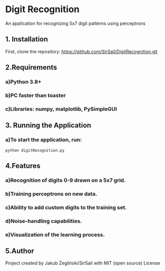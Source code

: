 # Digit Recognition
An application for recognizing 5x7 digit patterns using perceptrons
## 1. Installation
First, clone the repository:
https://github.com/SirSail/DigitRecognition.git

## 2.Requirements
### a)Python 3.8+
### b)PC faster than toaster
### c)Libraries: numpy, matplotlib, PySimpleGUI

## 3. Running the Application
### a)To start the application, run:
```
python digitRecognition.py
```
## 4.Features
### a)Recognition of digits 0-9 drawn on a 5x7 grid.

### b)Training perceptrons on new data.

### c)Ability to add custom digits to the training set.

### d)Noise-handling capabilities.

### e)Visualization of the learning process.
## 5.Author
Project created by Jakub Żegliński/SirSail with MIT (open source) License
